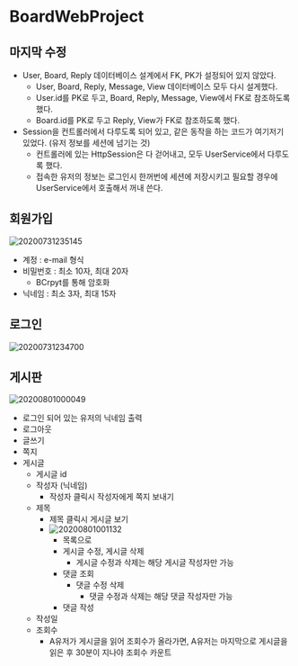 # BoardWebProject
## 마지막 수정
* User, Board, Reply 데이터베이스 설계에서 FK, PK가 설정되어 있지 않았다.
  * User, Board, Reply, Message, View 데이터베이스 모두 다시 설게했다.
  * User.id를 PK로 두고, Board, Reply, Message, View에서 FK로 참조하도록 했다.
  * Board.id를 PK로 두고 Reply, View가 FK로 참조하도록 했다.
* Session을 컨트롤러에서 다루도록 되어 있고, 같은 동작을 하는 코드가 여기저기 있었다. (유저 정보를 세션에 넘기는 것)
  * 컨트롤러에 있는 HttpSession은 다 걷어내고, 모두 UserService에서 다루도록 했다.
  * 접속한 유저의 정보는 로그인시 한꺼번에 세션에 저장시키고 필요할 경우에 UserService에서 호출해서 꺼내 쓴다.
  
## 회원가입
![20200731235145](https://user-images.githubusercontent.com/52740533/89047064-d1608c80-d388-11ea-9e2e-60ab53fcbc99.png)
* 계정 : e-mail 형식
* 비밀번호 : 최소 10자, 최대 20자
  * BCrpyt를 통해 암호화
* 닉네임 : 최소 3자, 최대 15자

## 로그인
![20200731234700](https://user-images.githubusercontent.com/52740533/89046727-58f9cb80-d388-11ea-97cf-76770b545ba6.png)

## 게시판
![20200801000049](https://user-images.githubusercontent.com/52740533/89048035-37014880-d38a-11ea-8119-604b1aa743d7.png)
* 로그인 되어 있는 유저의 닉네임 출력
* 로그아웃
* 글쓰기
* 쪽지
* 게시글
  * 게시글 id
  * 작성자 (닉네임)
    * 작성자 클릭시 작성자에게 쪽지 보내기
  * 제목
    * 제목 클릭시 게시글 보기
    * ![20200801001132](https://user-images.githubusercontent.com/52740533/89049039-97dd5080-d38b-11ea-8df0-dff3ac48d224.png)
      * 목록으로
      * 게시글 수정, 게시글 삭제
        * 게시글 수정과 삭제는 해당 게시글 작성자만 가능
      * 댓글 조회
        * 댓글 수정 삭제
          * 댓글 수정과 삭제는 해당 댓글 작성자만 가능
      * 댓글 작성
  * 작성일
  * 조회수
    * A유저가 게시글을 읽어 조회수가 올라가면, A유저는 마지막으로 게시글을 읽은 후 30분이 지나야 조회수 카운트
    
